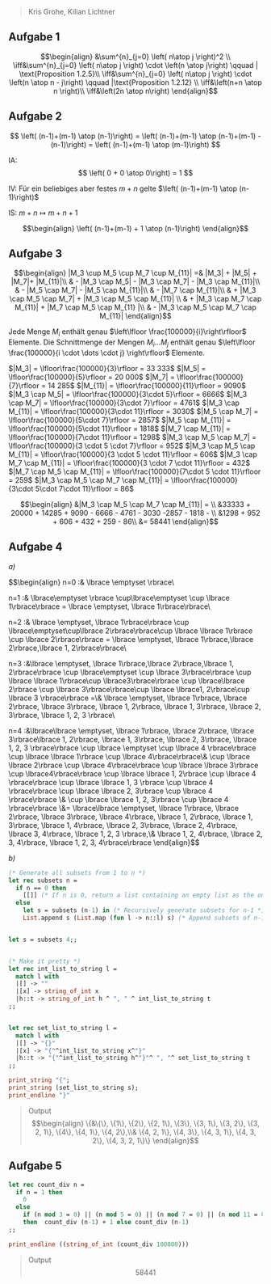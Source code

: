 
> Kris Grohe, Kilian Lichtner
## Aufgabe 1

$$\begin{align}
&\sum^{n}_{j=0} \left( n\atop j \right)^2 \\
\iff&\sum^{n}_{j=0} \left( n\atop j \right) \cdot \left(n \atop j\right) \qquad | \text{Proposition 1.2.5}\\
\iff&\sum^{n}_{j=0} \left( n\atop j \right) \cdot \left(n \atop n - j\right) \qquad |\text{Proposition 1.2.12} \\
\iff&\left(n+n \atop n \right)\\
\iff&\left(2n \atop n\right)
\end{align}$$

## Aufgabe 2

$$
\left( (n-1)+(m-1) \atop (n-1)\right) = \left( (n-1)+(m-1) \atop (n-1)+(m-1) - (n-1)\right) = \left( (n-1)+(m-1) \atop (m-1)\right)
$$

IA: 
$$
\left( 0 + 0 \atop 0\right) = 1
$$

IV: Für ein beliebiges aber festes $m+n$ gelte $\left( (n-1)+(m-1) \atop (n-1)\right)$

IS: $m+n\mapsto m+n+1$

$$\begin{align}
\left( (n-1)+(m-1) + 1 \atop (n-1)\right) 
\end{align}$$

## Aufgabe 3

$$\begin{align}
|M_3 \cup M_5 \cup M_7 \cup M_{11}| =& |M_3| + |M_5| + |M_7|+ |M_{11}|\\
& - |M_3 \cap M_5| - |M_3 \cap M_7| - |M_3 \cap M_{11}|\\
& - |M_5 \cap M_7| - |M_5 \cap M_{11}|\\
& - |M_7 \cap M_{11}|\\
& + |M_3 \cap M_5 \cap M_7| + |M_3 \cap M_5 \cap M_{11}| \\ 
& + |M_3 \cap M_7 \cap M_{11}| + |M_7 \cap M_5 \cap M_{11} |\\
& - |M_3 \cap M_5 \cap M_7 \cap M_{11}|
\end{align}$$

Jede Menge $M_i$ enthält genau $\left\lfloor \frac{100000}{i}\right\rfloor$ Elemente.
Die Schnittmenge der Mengen $M_i\dots M_j$ enthält genau
$\left\lfloor \frac{100000}{i \cdot \dots \cdot j} \right\rfloor$ Elemente.

$|M_3| = \lfloor\frac{100000}{3}\rfloor = 33 333$
$|M_5| = \lfloor\frac{100000}{5}\rfloor = 20 000$
$|M_7| = \lfloor\frac{100000}{7}\rfloor = 14 285$
$|M_{11}| = \lfloor\frac{100000}{11}\rfloor = 9090$
$|M_3 \cap M_5| = \lfloor\frac{100000}{3\cdot 5}\rfloor = 6666$
$|M_3 \cap M_7| = \lfloor\frac{100000}{3\cdot 7}\rfloor = 4761$
$|M_3 \cap M_{11}| = \lfloor\frac{100000}{3\cdot 11}\rfloor = 3030$
$|M_5 \cap M_7| = \lfloor\frac{100000}{5\cdot 7}\rfloor = 2857$
$|M_5 \cap M_{11}| = \lfloor\frac{100000}{5\cdot 11}\rfloor = 1818$
$|M_7 \cap M_{11}| = \lfloor\frac{100000}{7\cdot 11}\rfloor = 1298$
$|M_3 \cap M_5 \cap M_7| = \lfloor\frac{100000}{3 \cdot 5 \cdot 7}\rfloor = 952$ 
$|M_3 \cap M_5 \cap M_{11}| = \lfloor\frac{100000}{3 \cdot 5 \cdot 11}\rfloor = 606$
$|M_3 \cap M_7 \cap M_{11}| = \lfloor\frac{100000}{3 \cdot 7 \cdot 11}\rfloor = 432$ 
$|M_7 \cap M_5 \cap M_{11}| = \lfloor\frac{100000}{7\cdot 5 \cdot 11}\rfloor = 259$
$|M_3 \cap M_5 \cap M_7 \cap M_{11}| = \lfloor\frac{100000}{3\cdot 5\cdot 7\cdot 11}\rfloor = 86$

$$\begin{align}
&|M_3 \cap M_5 \cap M_7 \cap M_{11}| = \\
&33333 + 20000 + 14285 + 9090  - 6666 - 4761 - 3030 -2857 - 1818 - \\
&1298 + 952 + 606 + 432 + 259 - 86\\
&= 58441
\end{align}$$


## Aufgabe 4

_a)_

$$\begin{align}
n=0 :& \lbrace \emptyset \rbrace\\

n=1 :& \lbrace\emptyset \rbrace \cup\lbrace\emptyset \cup \lbrace 1\rbrace\rbrace = \lbrace \emptyset, \lbrace 1\rbrace\rbrace\\

n=2 :& \lbrace \emptyset, \lbrace 1\rbrace\rbrace \cup \lbrace\emptyset\cup\lbrace 2\rbrace\rbrace\cup \lbrace \lbrace 1\rbrace \cup \lbrace 2\rbrace\rbrace = \lbrace \emptyset, \lbrace 1\rbrace,\lbrace 2\rbrace,\lbrace 1, 2\rbrace\rbrace\\

n=3 :&\lbrace \emptyset, \lbrace 1\rbrace,\lbrace 2\rbrace,\lbrace 1, 2\rbrace\rbrace \cup \lbrace\emptyset \cup \lbrace 3\rbrace\rbrace \cup \lbrace \lbrace 1\rbrace\cup \lbrace3\rbrace\rbrace \cup \lbrace\lbrace 2\rbrace \cup \lbrace 3\rbrace\rbrace\cup \lbrace \lbrace1, 2\rbrace\cup \lbrace 3 \rbrace\rbrace =\\& \lbrace \emptyset, \lbrace 1\rbrace, \lbrace 2\rbrace, \lbrace 3\rbrace, \lbrace 1, 2\rbrace, \lbrace  1, 3\rbrace, \lbrace 2, 3\rbrace, \lbrace 1, 2, 3 \rbrace\\

n=4 :&\lbrace\lbrace \emptyset, \lbrace 1\rbrace, \lbrace 2\rbrace, \lbrace 3\rbrace\lbrace 1, 2\rbrace, \lbrace  1, 3\rbrace, \lbrace 2, 3\rbrace, \lbrace 1, 2, 3 \rbrace\rbrace \cup \lbrace \emptyset \cup \lbrace 4 \rbrace\rbrace \cup \lbrace \lbrace 1\rbrace \cup \lbrace 4\rbrace\rbrace\\& \cup \lbrace \lbrace 2\rbrace \cup \lbrace 4\rbrace\rbrace \cup \lbrace \lbrace 3\rbrace \cup \lbrace4\rbrace\rbrace \cup \lbrace \lbrace 1, 2\rbrace \cup \lbrace 4 \rbrace\rbrace \cup \lbrace \lbrace 1, 3 \rbrace \cup \lbrace 4 \rbrace\rbrace \cup \lbrace  \lbrace 2, 3\rbrace \cup \lbrace 4 \rbrace\rbrace \\& \cup \lbrace \lbrace 1, 2, 3\rbrace \cup \lbrace 4 \rbrace\rbrace \\&= 
\lbrace\lbrace \emptyset, \lbrace 1\rbrace, \lbrace 2\rbrace, \lbrace 3\rbrace, \lbrace 4\rbrace, \lbrace 1, 2\rbrace, \lbrace  1, 3\rbrace, \lbrace 1, 4\rbrace, \lbrace 2, 3\rbrace, \lbrace 2, 4\rbrace, \lbrace 3, 4\rbrace,  \lbrace 1, 2, 3 \rbrace,\\& \lbrace 1, 2, 4\rbrace, \lbrace 2, 3, 4\rbrace, \lbrace 1, 2, 3, 4\rbrace\rbrace
\end{align}$$


_b)_

```ocaml
(* Generate all subsets from 1 to n *)
let rec subsets n =
  if n == 0 then
    [[]] (* If n is 0, return a list containing an empty list as the only subset *)
  else
    let s = subsets (n-1) in (* Recursively generate subsets for n-1 *)
    List.append s (List.map (fun l -> n::l) s) (* Append subsets of n-1 with subsets of n by adding n to each subset *)


let s = subsets 4;;


(* Make it pretty *)
let rec int_list_to_string l =
  match l with
  |[] -> ""
  |[x] -> string_of_int x
  |h::t -> string_of_int h ^ ", " ^ int_list_to_string t
;;


let rec set_list_to_string l =
  match l with
  |[] -> "{}"
  |[x] -> "{"^int_list_to_string x^"}"
  |h::t -> "{"^int_list_to_string h^"}"^ ", "^ set_list_to_string t
;;

print_string "{";
print_string (set_list_to_string s);
print_endline "}"
```

> Output
> $$\begin{align}
\{&\{\}, \{1\}, \{2\}, \{2, 1\}, \{3\}, \{3, 1\}, \{3, 2\}, \{3, 2, 1\}, \{4\}, \{4, 1\}, \{4, 2\},\\& \{4, 2, 1\}, \{4, 3\}, \{4, 3, 1\}, \{4, 3, 2\}, \{4, 3, 2, 1\}\}
\end{align}$$


## Aufgabe 5

```ocaml
let rec count_div n =
  if n = 1 then
    0
  else
    if (n mod 3 = 0) || (n mod 5 = 0) || (n mod 7 = 0) || (n mod 11 = 0)
    then  count_div (n-1) + 1 else count_div (n-1)
;;

print_endline ((string_of_int (count_div 100000)))
```

> Output
> $$58441$$


